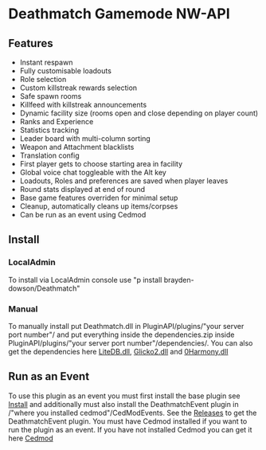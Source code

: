# Deathmatch Gamemode NW-API
## Features
- Instant respawn
- Fully customisable loadouts
- Role selection
- Custom killstreak rewards selection
- Safe spawn rooms
- Killfeed with killstreak announcements
- Dynamic facility size (rooms open and close depending on player count)
- Ranks and Experience
- Statistics tracking
- Leader board with multi-column sorting
- Weapon and Attachment blacklists
- Translation config
- First player gets to choose starting area in facility
- Global voice chat toggleable with the Alt key
- Loadouts, Roles and preferences are saved when player leaves
- Round stats displayed at end of round
- Base game features overriden for minimal setup
- Cleanup, automatically cleans up items/corpses 
- Can be run as an event using Cedmod

## Install
### LocalAdmin
To install via LocalAdmin console use "p install brayden-dowson/Deathmatch"

### Manual
To manually install put Deathmatch.dll in PluginAPI/plugins/"your server port number"/ and put everything inside the dependencies.zip inside PluginAPI/plugins/"your server port number"/dependencies/. You can also get the dependencies here [LiteDB.dll](https://github.com/mbdavid/LiteDB), [Glicko2.dll](https://github.com/ikhanage/Glicko2) and [0Harmony.dll](https://github.com/pardeike/Harmony)

## Run as an Event
To use this plugin as an event you must first install the base plugin see [Install](##Install) and additionally must also install the DeathmatchEvent plugin in /"where you installed cedmod"/CedModEvents. See the [Releases](https://github.com/brayden-dowson/Deathmatch/releases) to get the DeathmatchEvent plugin. You must have Cedmod installed if you want to run the plugin as an event. If you have not installed Cedmod you can get it here [Cedmod](https://github.com/CedModV2/CedMod)
